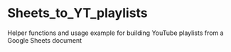 # Sheets_to_YT_playlists
 Helper functions and usage example for building YouTube playlists from a Google Sheets document
